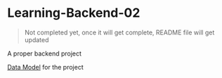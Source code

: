 # Learning-Backend-02

> Not completed yet, once it will get complete, README file will get updated

A proper backend project

[Data Model](https://app.eraser.io/workspace/YtPqZ1VogxGy1jzIDkzj) for the project
